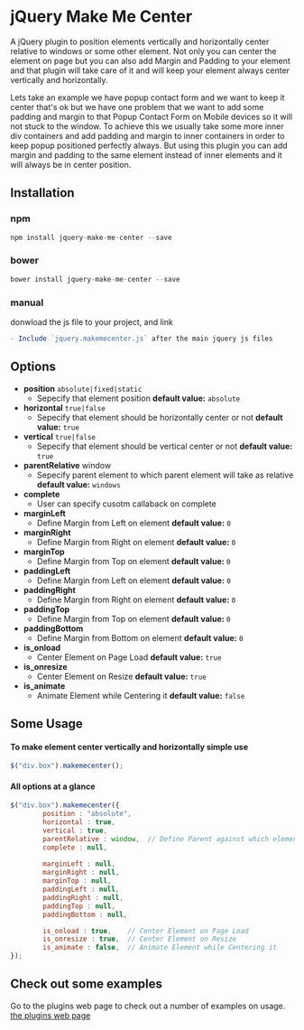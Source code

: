 # jQuery Make Me Center
A jQuery plugin to position elements vertically and horizontally center relative to windows or some other element. Not only you can center the element on page but you can also add Margin and Padding to your element and that plugin will take care of it and will keep your element always center vertically and horizontally.

Lets take an example we have popup contact form and we want to keep it center that's ok but we have one problem that we want to add some padding and margin to that Popup Contact Form on Mobile devices so it will not stuck to the window. To achieve this we usually take some more inner div containers and add padding and margin to inner containers in order to keep popup positioned perfectly always. But using this plugin you can add margin and padding to the same element instead of inner elements and it will always be in center position.

## Installation

### npm
```javascript
npm install jquery-make-me-center --save
```

### bower
```javascript
bower install jquery-make-me-center --save
```

### manual
donwload the js file to your project, and link

```javascript
- Include `jquery.makemecenter.js` after the main jquery js files
```

## Options
* **position**  `absolute|fixed|static`   
	* Sepecify that element position **default value:** `absolute`
* **horizontal**  `true|false`
	* Sepecify that element should be horizontally center or not **default value:** `true`
* **vertical**  `true|false`   
	* Sepecify that element should be vertical center or not **default value:** `true`
* **parentRelative** window 
	* Sepecify parent element to which parent element will take as relative **default value:** `windows`
* **complete** 
	* User can specify cusotm callaback on complete 
* **marginLeft**
	* Define Margin from Left on element **default value:** `0`
* **marginRight**
	* Define Margin from Right on element **default value:** `0`
* **marginTop**
	* Define Margin from Top on element **default value:** `0`
* **paddingLeft**
	* Define Margin from Left on element **default value:** `0`
* **paddingRight**
	* Define Margin from Right on element **default value:** `0`
* **paddingTop**
	* Define Margin from Top on element **default value:** `0`
* **paddingBottom**
	* Define Margin from Bottom on element **default value:** `0`
* **is_onload**
	* Center Element on Page Load **default value:** `true`
* **is_onresize**
	* Center Element on Resize **default value:** `true`
* **is_animate**
	* Animate Element while Centering it **default value:** `false`


## Some Usage

#### To make element center vertically and horizontally simple use
```javascript
$("div.box").makemecenter();
```

#### All options at a glance
```javascript
$("div.box").makemecenter({
		position : "absolute",
		horizontal : true,
		vertical : true,
		parentRelative : window,  // Define Parent against which elements needs to be centered
		complete : null,
		
		marginLeft : null,
		marginRight : null,
		marginTop : null,
		paddingLeft : null,
		paddingRight : null,
		paddingTop : null,
		paddingBottom : null,

		is_onload : true,    // Center Element on Page Load
		is_onresize : true,  // Center Element on Resize
		is_animate : false,  // Animate Element while Centering it
});
```

## Check out some examples

Go to the plugins web page to check out a number of examples on usage.
[the plugins web page](http://tenbullstech.github.io/jquery-make-me-center)
